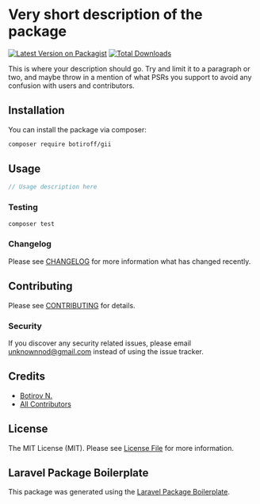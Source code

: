 # Very short description of the package

[![Latest Version on Packagist](https://img.shields.io/packagist/v/botiroff/gii.svg?style=flat-square)](https://packagist.org/packages/botiroff/gii)
[![Total Downloads](https://img.shields.io/packagist/dt/botiroff/gii.svg?style=flat-square)](https://packagist.org/packages/botiroff/gii)

This is where your description should go. Try and limit it to a paragraph or two, and maybe throw in a mention of what PSRs you support to avoid any confusion with users and contributors.

## Installation

You can install the package via composer:

```bash
composer require botiroff/gii
```

## Usage

```php
// Usage description here
```

### Testing

```bash
composer test
```

### Changelog

Please see [CHANGELOG](CHANGELOG.md) for more information what has changed recently.

## Contributing

Please see [CONTRIBUTING](CONTRIBUTING.md) for details.

### Security

If you discover any security related issues, please email unknownnod@gmail.com instead of using the issue tracker.

## Credits

-   [Botirov N.](https://github.com/nodirjonbotirov)
-   [All Contributors](../../contributors)

## License

The MIT License (MIT). Please see [License File](LICENSE.md) for more information.

## Laravel Package Boilerplate

This package was generated using the [Laravel Package Boilerplate](https://laravelpackageboilerplate.com).
